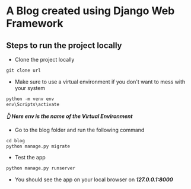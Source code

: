 # A Blog created using Django Web Framework 

## Steps to run the project locally
- Clone the project locally<br/>
``` python 
git clone url
```
- Make sure to use a virtual environment if you don't want to mess with your system<br/>
``` python 
python -m venv env 
env\Scripts\activate
```
___👆 Here env is the name of the Virtual Environment___ 
- Go to the blog folder and run the following command<br/>
``` python
cd blog
python manage.py migrate
```
- Test the app<br/>
``` python
python manage.py runserver
```
- You should see the app on your local browser on ***127.0.0.1:8000***
